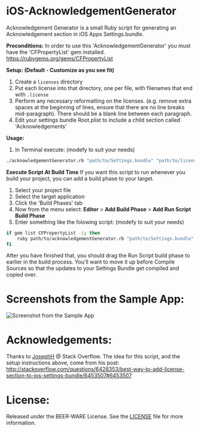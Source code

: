 iOS-AcknowledgementGenerator
============================

Acknowledgement Generator is a small Ruby script for generating an Acknowledgement section in iOS Apps Settings.bundle.

**Preconditions:**
In order to use this 'AcknowledgementGenerator' you must have the 'CFPropertyList' gem installed.
https://rubygems.org/gems/CFPropertyList

**Setup: (Default - Customize as you see fit)**
1. Create a `licenses` directory
2. Put each license into that directory, one per file, with filenames that end with `.license`
3. Perform any necessary reformatting on the licenses. (e.g. remove extra spaces at the beginning of lines, ensure that there are no line breaks mid-paragraph). There should be a blank line between each paragraph.
4. Edit your settings bundle Root.plist to include a child section called 'Acknowledgements'

**Usage:**
1. In Terminal execute: (modefy to suit your needs)

```sh
./acknowledgementGenerator.rb "path/to/Settings.bundle" "path/to/licenses"
```

**Execute Script At Build Time**
If you want this script to run whenever you build your project, you can add a build phase to your target.

1. Select your project file
2. Select the target application
3. Click the 'Build Phases' tab
4. Now from the menu select: **Editor** > **Add Build Phase** > **Add Run Script Build Phase**
5. Enter something like the folowing script: (modefy to suit your needs)

```sh
if gem list CFPropertyList -i; then
    ruby path/to/acknowledgementGenerator.rb "path/to/Settings.bundle" "path/to/licenses"
fi
```

After you have finished that, you should drag the Run Script build phase to earlier in the build process. You'll want to move it up before Compile Sources so that the updates to your Settings Bundle get compiled and copied over.


# Screenshots from the Sample App:
![Screenshot from the Sample App](https://raw.github.com/cvknage/iOS-AcknowledgementGenerator/master/SampleProject/SampleProject.png)


# Acknowledgements:
Thanks to [JosephH](http://stackoverflow.com/users/292166/josephh) @ Stack Overflow.
The idea for this script, and the setup instructions above, come from his post:
http://stackoverflow.com/questions/6428353/best-way-to-add-license-section-to-ios-settings-bundle/6453507#6453507

# License:
Released under the BEER-WARE License. See the
[LICENSE](https://github.com/cvknage/iOS-AcknowledgementGenerator/blob/master/LICENSE)
file for more information.
